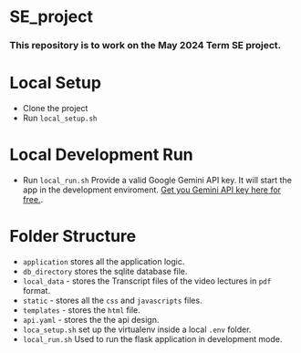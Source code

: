 # SE_project

### This repository is to work on the May 2024 Term SE project.

# Local Setup
- Clone the project
- Run `local_setup.sh`

# Local Development Run
- Run `local_run.sh`
Provide a valid Google Gemini API key. It will start the app in the development enviroment. [Get you Gemini API key here for free.](https://aistudio.google.com/app/apikey).

# Folder Structure

- `application` stores all the application logic.
- `db_directory` stores the sqlite database file.
- `local_data` - stores the Transcript files of the video lectures in `pdf` format.
- `static` - stores all the `css` and `javascripts` files.
- `templates` - stores the `html` file.
- `api.yaml` - stores the the api design.
- `loca_setup.sh` set up the virtualenv inside a local `.env` folder.
- `local_run.sh`  Used to run the flask application in development mode.
